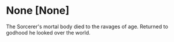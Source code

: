 # None [None]
The Sorcerer's mortal body died to the ravages of age. Returned to godhood he looked over the world. 


